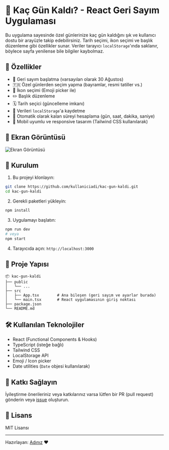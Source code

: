 # 🎉 Kaç Gün Kaldı? - React Geri Sayım Uygulaması

Bu uygulama sayesinde özel günlerinize kaç gün kaldığını şık ve kullanıcı dostu bir arayüzle takip edebilirsiniz. Tarih seçimi, ikon seçimi ve başlık düzenleme gibi özellikler sunar. Veriler tarayıcı `localStorage`'ında saklanır, böylece sayfa yenilense bile bilgiler kaybolmaz.

## 🚀 Özellikler

- 📅 Geri sayım başlatma (varsayılan olarak 30 Ağustos)
- 🇹🇷 Özel günlerden seçim yapma (bayramlar, resmi tatiller vs.)
- 🎨 İkon seçimi (Emoji picker ile)
- ✏️ Başlık düzenleme
- 🗓️ Tarih seçici (güncelleme imkanı)
- 💾 Verileri `localStorage`'a kaydetme
- 🧠 Otomatik olarak kalan süreyi hesaplama (gün, saat, dakika, saniye)
- 📱 Mobil uyumlu ve responsive tasarım (Tailwind CSS kullanılarak)

## 📸 Ekran Görüntüsü

![Ekran Görüntüsü](screenshot.png)

## 🔧 Kurulum

1. Bu projeyi klonlayın:

```bash
git clone https://github.com/kullaniciadi/kac-gun-kaldi.git
cd kac-gun-kaldi
```

2. Gerekli paketleri yükleyin:

```bash
npm install
```

3. Uygulamayı başlatın:

```bash
npm run dev
# veya
npm start
```

4. Tarayıcıda açın: `http://localhost:3000`

## 📁 Proje Yapısı

```
📦 kac-gun-kaldi
├── public
│   └── ...
├── src
│   ├── App.tsx        # Ana bileşen (geri sayım ve ayarlar burada)
│   └── main.tsx       # React uygulamasının giriş noktası
├── package.json
└── README.md
```

## 🛠️ Kullanılan Teknolojiler

- React (Functional Components & Hooks)
- TypeScript (isteğe bağlı)
- Tailwind CSS
- LocalStorage API
- Emoji / Icon picker
- Date utilities (`Date` objesi kullanılarak)

## 🌟 Katkı Sağlayın

İyileştirme önerileriniz veya katkılarınız varsa lütfen bir PR (pull request) gönderin veya [issue](https://github.com/kullaniciadi/kac-gun-kaldi/issues) oluşturun.

## 📜 Lisans

MIT Lisansı

---

Hazırlayan: [Adınız](https://github.com/mustafakaracuha) ❤️  
